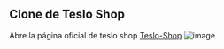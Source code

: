 ## Clone de Teslo Shop


Abre la página oficial de teslo shop [Teslo-Shop](https://shop.tesla.com/)
![image](https://github.com/szuluaga-beep/Teslo-shop-clone/assets/69664305/d3c3346e-d1c7-47d5-b03c-700f87a420c1)
